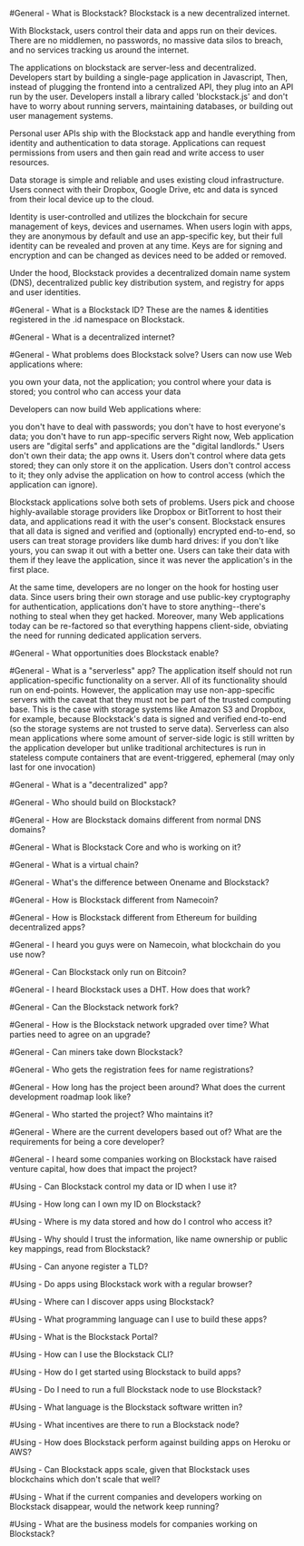 #General	-	What is Blockstack?
Blockstack is a new decentralized internet.

With Blockstack, users control their data and apps run on their devices. There are no middlemen, no passwords, no massive data silos to breach, and no services tracking us around the internet.

The applications on blockstack are server-less and decentralized. Developers start by building a single-page application in Javascript, Then, instead of plugging the frontend into a centralized API, they plug into an API run by the user. Developers install a library called 'blockstack.js' and don't have to worry about running servers, maintaining databases, or building out user management systems.

Personal user APIs ship with the Blockstack app and handle everything from identity and authentication to data storage. Applications can request permissions from users and then gain read and write access to user resources.

Data storage is simple and reliable and uses existing cloud infrastructure. Users connect with their Dropbox, Google Drive, etc and data is synced from their local device up to the cloud.

Identity is user-controlled and utilizes the blockchain for secure management of keys, devices and usernames. When users login with apps, they are anonymous by default and use an app-specific key, but their full identity can be revealed and proven at any time. Keys are for signing and encryption and can be changed as devices need to be added or removed.

Under the hood, Blockstack provides a decentralized domain name system (DNS), decentralized public key distribution system, and registry for apps and user identities.


#General	-	What is a Blockstack ID?
These are the names & identities registered in the .id namespace on Blockstack. 

#General	-	What is a decentralized internet?

#General	-	What problems does Blockstack solve?
Users can now use Web applications where:

you own your data, not the application;
you control where your data is stored;
you control who can access your data

Developers can now build Web applications where:

you don't have to deal with passwords;
you don't have to host everyone's data;
you don't have to run app-specific servers
Right now, Web application users are "digital serfs" and applications are the "digital landlords." Users don't own their data; the app owns it. Users don't control where data gets stored; they can only store it on the application. Users don't control access to it; they only advise the application on how to control access (which the application can ignore).

Blockstack applications solve both sets of problems. Users pick and choose highly-available storage providers like Dropbox or BitTorrent to host their data, and applications read it with the user's consent. Blockstack ensures that all data is signed and verified and (optionally) encrypted end-to-end, so users can treat storage providers like dumb hard drives: if you don't like yours, you can swap it out with a better one. Users can take their data with them if they leave the application, since it was never the application's in the first place.

At the same time, developers are no longer on the hook for hosting user data. Since users bring their own storage and use public-key cryptography for authentication, applications don't have to store anything--there's nothing to steal when they get hacked. Moreover, many Web applications today can be re-factored so that everything happens client-side, obviating the need for running dedicated application servers.

#General	-	What opportunities does Blockstack enable?

#General	-	What is a "serverless" app?
The application itself should not run application-specific functionality on a server. All of its functionality should run on end-points. However, the application may use non-app-specific servers with the caveat that they must not be part of the trusted computing base. This is the case with storage systems like Amazon S3 and Dropbox, for example, because Blockstack's data is signed and verified end-to-end (so the storage systems are not trusted to serve data). Serverless can also mean applications where some amount of server-side logic is still written by the application developer but unlike traditional architectures is run in stateless compute containers that are event-triggered, ephemeral (may only last for one invocation)

#General	-	What is a "decentralized" app?

#General	-	Who should build on Blockstack?

#General	-	How are Blockstack domains different from normal DNS domains? 

#General	-	What is Blockstack Core and who is working on it?

#General	-	What is a virtual chain?

#General	-	What's the difference between Onename and Blockstack?

#General	-	How is Blockstack different from Namecoin?

#General	-	How is Blockstack different from Ethereum for building decentralized apps? 

#General	-	I heard you guys were on Namecoin, what blockchain do you use now?

#General	-	Can Blockstack only run on Bitcoin?

#General	-	I heard Blockstack uses a DHT. How does that work?

#General	-	Can the Blockstack network fork? 

#General	-	How is the Blockstack network upgraded over time? What parties need to agree on an upgrade?

#General	-	Can miners take down Blockstack?

#General	-	Who gets the registration fees for name registrations?

#General	-	How long has the project been around? What does the current development roadmap look like?

#General	-	Who started the project? Who maintains it?

#General	-	Where are the current developers based out of? What are the requirements for being a core developer?

#General	-	I heard some companies working on Blockstack have raised venture capital, how does that impact the project?

#Using	-	Can Blockstack control my data or ID when I use it?

#Using	-	How long can I own my ID on Blockstack?

#Using	-	Where is my data stored and how do I control who access it?

#Using	-	Why should I trust the information, like name ownership or public key mappings, read from Blockstack?

#Using	-	Can anyone register a TLD?

#Using	-	Do apps using Blockstack work with a regular browser?

#Using	-	Where can I discover apps using Blockstack?

#Using	-	What programming language can I use to build these apps?

#Using	-	What is the Blockstack Portal?

#Using	-	How can I use the Blockstack CLI?

#Using	-	How do I get started using Blockstack to build apps?

#Using	-	Do I need to run a full Blockstack node to use Blockstack?

#Using	-	What language is the Blockstack software written in?

#Using	-	What incentives are there to run a Blockstack node?

#Using	-	How does Blockstack perform against building apps on Heroku or AWS?

#Using	-	Can Blockstack apps scale, given that Blockstack uses blockchains which don't scale that well?

#Using	-	What if the current companies and developers working on Blockstack disappear, would the network keep running?

#Using	-	What are the business models for companies working on Blockstack?
